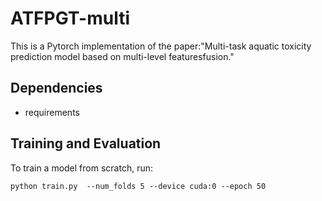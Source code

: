 # ATFPGT-multi

This is a Pytorch implementation of the paper:"Multi-task aquatic toxicity prediction model based on multi-level featuresfusion."

## Dependencies

+ requirements

## Training and Evaluation

To train a model from scratch, run:

`python train.py  --num_folds 5 --device cuda:0 --epoch 50`